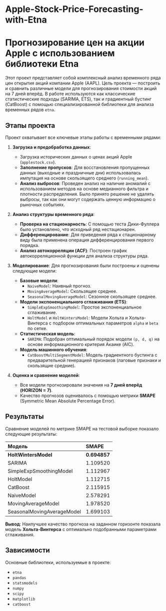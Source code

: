 # Apple-Stock-Price-Forecasting-with-Etna
# Прогнозирование цен на акции Apple с использованием библиотеки Etna

Этот проект представляет собой комплексный анализ временного ряда цен открытия акций компании Apple (AAPL). Цель проекта — построить и сравнить различные модели для прогнозирования стоимости акций на 7 дней вперёд. В работе используются как классические статистические подходы (SARIMA, ETS), так и градиентный бустинг (CatBoost) с помощью специализированной библиотеки для анализа временных рядов `etna`.

## Этапы проекта

Проект охватывает все ключевые этапы работы с временными рядами:

1.  **Загрузка и предобработка данных**:
    *   Загрузка исторических данных о ценах акций Apple (`applestock.csv`).
    *   **Заполнение пропусков**: Для восстановления пропущенных данных (выходные и праздничные дни) использовалась импутация на основе скользящего среднего (`running_mean`).
    *   **Анализ выбросов**: Проведен анализ на наличие аномалий с использованием методов на основе медианного фильтра и плотности распределения. Было принято решение не удалять выбросы, так как они могут содержать ценную информацию о рыночных событиях.

2.  **Анализ структуры временного ряда**:
    *   **Проверка на стационарность**: С помощью теста Дики-Фуллера было установлено, что исходный ряд нестационарен.
    *   **Дифференцирование**: Для приведения ряда к стационарному виду была применена операция дифференцирования первого порядка.
    *   **Анализ автокорреляции (ACF)**: Построен график автокорреляционной функции для анализа структуры ряда.

3.  **Моделирование**:
    Для прогнозирования были построены и оценены следующие модели:
    *   **Базовые модели**:
        *   `NaiveModel`: Наивный прогноз.
        *   `MovingAverageModel`: Скользящее среднее.
        *   `SeasonalMovingAverageModel`: Сезонное скользящее среднее.
    *   **Модели экспоненциального сглаживания (ETS)**:
        *   `SimpleExpSmoothingModel`: Простое экспоненциальное сглаживание.
        *   `HoltModel` и `HoltWintersModel`: Модели Хольта и Хольта-Винтерса с подбором оптимальных параметров `alpha` и `beta` по сетке.
    *   **Статистическая модель**:
        *   `SARIMA`: Подобран оптимальный порядок модели `(p, d, q)` на основе информационного критерия Акаике (AIC).
    *   **Модель машинного обучения**:
        *   `CatBoostMultiSegmentModel`: Модель градиентного бустинга с предварительной генерацией признаков (лаговые признаки и скользящие средние).

4.  **Оценка и сравнение моделей**:
    *   Все модели прогнозировали значения на **7 дней вперёд (HORIZON = 7)**.
    *   Качество прогнозов оценивалось с помощью метрики **SMAPE** (Symmetric Mean Absolute Percentage Error).

## Результаты

Сравнение моделей по метрике SMAPE на тестовой выборке показало следующие результаты:

| Модель | SMAPE |
| :--- | :--- |
| **HoltWintersModel** | **0.694857** |
| SARIMA | 1.109520 |
| SimpleExpSmoothingModel | 1.112967 |
| HoltModel | 1.112715 |
| CatBoost | 2.115915 |
| NaiveModel | 2.578291 |
| MovingAverageModel | 1.978520 |
| SeasonalMovingAverageModel | 1.699103 |

**Вывод**: Наилучшее качество прогноза на заданном горизонте показала модель **Хольта-Винтерса** с оптимально подобранными параметрами сглаживания.

## Зависимости

Основные библиотеки, используемые в проекте:

-   `etna`
-   `pandas`
-   `statsmodels`
-   `numpy`
-   `scipy`
-   `matplotlib`
-   `catboost`